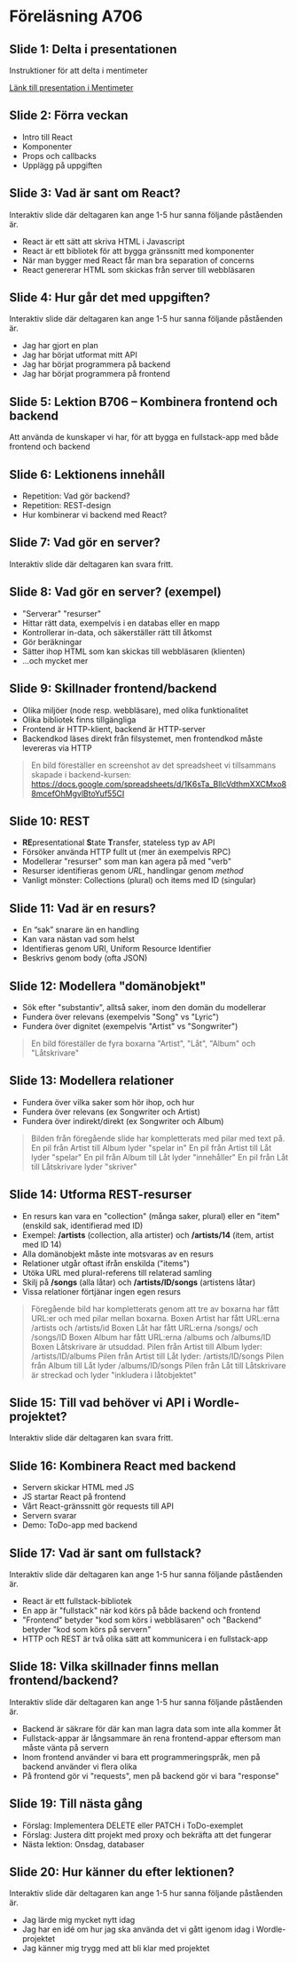 # Föreläsning A706

## Slide 1: Delta i presentationen
Instruktioner för att delta i mentimeter

[Länk till presentation i Mentimeter](https://www.menti.com/al5yubikmvco)

## Slide 2: Förra veckan
* Intro till React
* Komponenter
* Props och callbacks
* Upplägg på uppgiften

## Slide 3: Vad är sant om React?
Interaktiv slide där deltagaren kan ange 1-5 hur sanna följande påståenden är.

* React är ett sätt att skriva HTML i Javascript
* React är ett bibliotek för att bygga gränssnitt med komponenter
* När man bygger med React får man bra separation of concerns
* React genererar HTML som skickas från server till webbläsaren

## Slide 4: Hur går det med uppgiften?
Interaktiv slide där deltagaren kan ange 1-5 hur sanna följande påståenden är.

* Jag har gjort en plan
* Jag har börjat utformat mitt API
* Jag har börjat programmera på backend
* Jag har börjat programmera på frontend

## Slide 5: Lektion B706 – Kombinera frontend och backend
Att använda de kunskaper vi har, för att bygga en fullstack-app med både frontend och backend

## Slide 6: Lektionens innehåll
* Repetition: Vad gör backend?
* Repetition: REST-design
* Hur kombinerar vi backend med React?

## Slide 7: Vad gör en server?
Interaktiv slide där deltagaren kan svara fritt.

## Slide 8: Vad gör en server? (exempel)
* "Serverar" "resurser"
* Hittar rätt data, exempelvis i en databas eller en mapp
* Kontrollerar in-data, och säkerställer rätt till åtkomst
* Gör beräkningar
* Sätter ihop HTML som kan skickas till webbläsaren (klienten)
* …och mycket mer

## Slide 9: Skillnader frontend/backend
* Olika miljöer (node resp. webbläsare), med olika funktionalitet
* Olika bibliotek finns tillgängliga
* Frontend är HTTP-klient, backend är HTTP-server
* Backendkod läses direkt från filsystemet, men frontendkod måste levereras via HTTP

> En bild föreställer en screenshot av det spreadsheet vi tillsammans skapade i backend-kursen:
> https://docs.google.com/spreadsheets/d/1K6sTa_BllcVdthmXXCMxo88mcefOhMgvlBtoYuf55CI

## Slide 10: REST
* **RE**presentational **S**tate **T**ransfer, stateless typ av API
* Försöker använda HTTP fullt ut (mer än exempelvis RPC)
* Modellerar "resurser" som man kan agera på med "verb"
* Resurser identifieras genom *URL*, handlingar genom *method*
* Vanligt mönster: Collections (plural) och items med ID (singular)

## Slide 11: Vad är en resurs?
* En “sak” snarare än en handling
* Kan vara nästan vad som helst
* Identifieras genom URI, Uniform Resource Identifier
* Beskrivs genom body (ofta JSON)

## Slide 12: Modellera "domänobjekt"
* Sök efter "substantiv", alltså saker, inom den domän du modellerar
* Fundera över relevans (exempelvis "Song" vs "Lyric")
* Fundera över dignitet (exempelvis "Artist" vs "Songwriter")

> En bild föreställer de fyra boxarna "Artist", "Låt", "Album" och "Låtskrivare"

## Slide 13: Modellera relationer
* Fundera över vilka saker som hör ihop, och hur
* Fundera över relevans (ex Songwriter och Artist)
* Fundera över indirekt/direkt (ex Songwriter och Album)

> Bilden från föregående slide har kompletterats med pilar med text på.
> En pil från Artist till Album lyder "spelar in"
> En pil från Artist till Låt lyder "spelar"
> En pil från Album till Låt lyder "innehåller"
> En pil från Låt till Låtskrivare lyder "skriver"

## Slide 14: Utforma REST-resurser
* En resurs kan vara en "collection" (många saker, plural) eller en "item" (enskild sak, identifierad med ID)
* Exempel: **/artists** (collection, alla artister) och **/artists/14** (item, artist med ID 14)
* Alla domänobjekt måste inte motsvaras av en resurs
* Relationer utgår oftast ifrån enskilda ("items")
* Utöka URL med plural-referens till relaterad samling
* Skilj på **/songs** (alla låtar) och **/artists/ID/songs** (artistens låtar)
* Vissa relationer förtjänar ingen egen resurs

> Föregående bild har kompletterats genom att tre av boxarna har fått URL:er och med pilar mellan boxarna.
> Boxen Artist har fått URL:erna /artists och /artists/id
> Boxen Låt har fått URL:erna /songs/ och /songs/ID
> Boxen Album har fått URL:erna /albums och /albums/ID
> Boxen Låtskrivare är utsuddad.
> Pilen från Artist till Album lyder: /artists/ID/albums
> Pilen från Artist till Låt lyder: /artists/ID/songs
> Pilen från Album till Låt lyder /albums/ID/songs
> Pilen från Låt till Låtskrivare är streckad och lyder "inkludera i låtobjektet"

## Slide 15: Till vad behöver vi API i Wordle-projektet?
Interaktiv slide där deltagaren kan svara fritt.

## Slide 16: Kombinera React med backend
* Servern skickar HTML med JS
* JS startar React på frontend
* Vårt React-gränssnitt gör requests till API
* Servern svarar
* Demo: ToDo-app med backend

## Slide 17: Vad är sant om fullstack?
Interaktiv slide där deltagaren kan ange 1-5 hur sanna följande påståenden är.

* React är ett fullstack-bibliotek
* En app är "fullstack" när kod körs på både backend och frontend
* "Frontend" betyder "kod som körs i webbläsaren" och "Backend" betyder "kod som körs på servern"
* HTTP och REST är två olika sätt att kommunicera i en fullstack-app

## Slide 18: Vilka skillnader finns mellan frontend/backend?
Interaktiv slide där deltagaren kan ange 1-5 hur sanna följande påståenden är.

* Backend är säkrare för där kan man lagra data som inte alla kommer åt
* Fullstack-appar är långsammare än rena frontend-appar eftersom man måste vänta på servern
* Inom frontend använder vi bara ett programmeringspråk, men på backend använder vi flera olika
* På frontend gör vi "requests", men på backend gör vi bara "response"

## Slide 19: Till nästa gång
* Förslag: Implementera DELETE eller PATCH i ToDo-exemplet
* Förslag: Justera ditt projekt med proxy och bekräfta att det fungerar
* Nästa lektion: Onsdag, databaser

## Slide 20: Hur känner du efter lektionen?
Interaktiv slide där deltagaren kan ange 1-5 hur sanna följande påståenden är.

* Jag lärde mig mycket nytt idag
* Jag har en idé om hur jag ska använda det vi gått igenom idag i Wordle-projektet
* Jag känner mig trygg med att bli klar med projektet